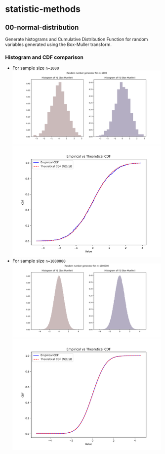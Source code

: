 # statistic-methods

## 00-normal-distribution
Generate histograms and Cumulative Distribution Function for random variables generated using the Box-Muller transform.

### Histogram and CDF comparison
- For sample size `n=1000`
![alt text](./00-normal-distribution/n-1000/histogram.png)
![alt text](./00-normal-distribution/n-1000/cdf-empirical-vs-theoretical.png)
- For sample size `n=1000000`
![alt text](./00-normal-distribution/n-1000000/histogram.png)
![alt text](./00-normal-distribution/n-1000000/cdf-empirical-vs-theoretical.png)
